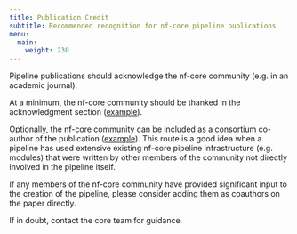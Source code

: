 ```yaml
---
title: Publication Credit
subtitle: Recommended recognition for nf-core pipeline publications
menu:
  main:
    weight: 230
---
```


Pipeline publications should acknowledge the nf-core community (e.g. in an academic journal).

At a minimum, the nf-core community should be thanked in the acknowledgment section ([example](https://peerj.com/articles/10947/#acknowledgements)).

Optionally, the nf-core community can be included as a consortium co-author of the publication ([example](https://doi.org/10.3390/ijms232314512)). This route is a good idea when a pipeline has used extensive existing nf-core pipeline infrastructure (e.g. modules) that were written by other members of the community not directly involved in the pipeline itself.

If any members of the nf-core community have provided significant input to the creation of the pipeline, please consider adding them as coauthors on the paper directly.

If in doubt, contact the core team for guidance.
